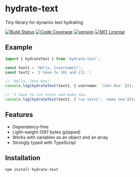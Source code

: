 # hydrate-text
Tiny library for dynamic text hydrating

[![Build Status][build-badge]][build]
[![Code Coverage][coverage-badge]][coverage]
[![version][version-badge]][package]
[![MIT License][license-badge]][license]

[build-badge]: https://github.com/vasilii-kovalev/hydrate-text/workflows/build-test/badge.svg?branch-master
[build]: https://github.com/vasilii-kovalev/hydrate-text/actions?query=workflow%3Abuild-test+branch%3Amaster

[coverage-badge]: https://img.shields.io/codecov/c/github/vasilii-kovalev/hydrate-text.svg?style=flat-square
[coverage]: https://codecov.io/github/vasilii-kovalev/hydrate-text

[version-badge]: https://img.shields.io/npm/v/hydrate-text.svg?style=flat-square
[package]: https://www.npmjs.com/package/hydrate-text

[license-badge]: https://img.shields.io/npm/l/hydrate-text.svg?style=flat-square
[license]: https://github.com/vasilii-kovalev/hydrate-text/blob/master/LICENSE

## Example
```typescript
import { hydrateText } from 'hydrate-text';

const text1 = 'Hello, {username}!';
const text2 = 'I have to {0} and {1}.';

// 'Hello, John Doe!'
console.log(hydrateText(text1, { username: 'John Doe' }));

// 'I have to run tests and make tea.'
console.log(hydrateText(text2, ['run tests', 'make tea']));
```

## Features
* Dependency-free
* Light-weight (597 bytes gzipped)
* Works with variables as an object and an array
* Strongly typed with TypeScript

## Installation
```shell
npm install hydrate-text
```
